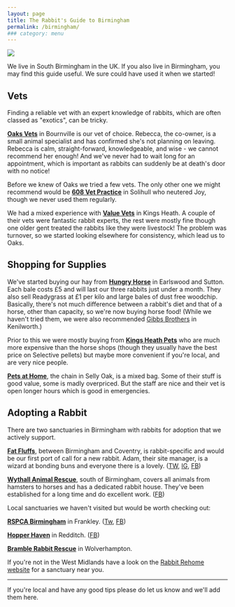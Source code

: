 ```yaml
---
layout: page
title: The Rabbit's Guide to Birmingham
permalink: /birmingham/
### category: menu
---
```


![](http://bunminster.uk/images/buningham.jpg)

We live in South Birmingham in the UK. If you also live in Birmingham, you may find this guide useful. We sure could have used it when we started!

## Vets 

Finding a reliable vet with an expert knowledge of rabbits, which are often classed as "exotics", can be tricky. 

[**Oaks Vets**](http://www.oaksvetsbirmingham.co.uk) in Bournville is our vet of choice. Rebecca, the co-owner, is a small animal specialist and has confirmed she's not planning on leaving. Rebecca is calm, straight-forward, knowledgeable, and wise - we cannot recommend her enough! And we've never had to wait long for an appointment, which is important as rabbits can suddenly be at death's door with no notice! 

Before we knew of Oaks we tried a few vets. The only other one we might recommend would be [**608 Vet Practice**](http://www.608vetpractice.co.uk) in Solihull who neutered Joy, though we never used them regularly. 

We had a mixed experience with [**Value Vets**](http://www.valuevets.co.uk/locations/kings-heath/) in Kings Heath. A couple of their vets were fantastic rabbit experts, the rest were mostly fine though one older gent treated the rabbits like they were livestock! The problem was turnover, so we started looking elsewhere for consistency, which lead us to Oaks.

## Shopping for Supplies

We've started buying our hay from [**Hungry Horse**](http://hungryhorse.org) in Earlswood and Sutton. Each bale costs £5 and will last our three rabbits just under a month. They also sell Readygrass at £1 per kilo and large bales of dust free woodchip. Basically, there's not much difference between a rabbit's diet and that of a horse, other than capacity, so we're now buying horse food! (While we haven't tried them, we were also recommended [Gibbs Brothers](http://gibbsbros.co.uk) in Kenilworth.) 

Prior to this we were mostly buying from [**Kings Heath Pets**](http://www.kingsheathpetcentre.co.uk) who are much more expensive than the horse shops (though they usually have the best price on Selective pellets) but maybe more convenient if you're local, and are very nice people.

[**Pets at Home**](http://community.petsathome.com/stores/selly-oak/), the chain in Selly Oak, is a mixed bag. Some of their stuff is good value, some is madly overpriced. But the staff are nice and their vet is open longer hours which is good in emergencies.  

## Adopting a Rabbit

There are two sanctuaries in Birmingham with rabbits for adoption that we actively support.

[**Fat Fluffs**](http://www.fatfluffs.com), between Birmingham and Coventry, is rabbit-specific and would be our first port of call for a new rabbit. Adam, their site manager, is a wizard at bonding buns and everyone there is a lovely. ([TW](http://twitter.com/fatfluffs), [IG](https://www.instagram.com/fat_fluffs/), [FB](https://www.facebook.com/fatfluffs/))

[**Wythall Animal Rescue**](https://wythallanimalrescue.org), south of Birmingham, covers all animals from hamsters to horses and has a dedicated rabbit house. They've been established for a long time and do excellent work. ([FB](https://www.facebook.com/Wythall-Animal-Rescue-245434699203/))

Local sanctuaries we haven't visited but would be worth checking out:

[**RSPCA Birmingham**](https://www.rspca.org.uk/local/birmingham-animal-centre) in Frankley. ([Tw](https://twitter.com/rspcabirmingham), [FB](https://www.facebook.com/RSPCA.Birmingham.Animal.Centre))

[**Hopper Haven**](http://www.hopperhaven.org.uk/index.html) in Redditch. ([FB](https://www.facebook.com/groups/137386079872/))

[**Bramble Rabbit Rescue**](https://www.facebook.com/Bramblerabbitrescue/) in Wolverhampton.

If you're not in the West Midlands have a look on the [Rabbit Rehome website](http://www.rabbitrehome.org.uk/centres.asp) for a sanctuary near you. 


* * * * *

If you're local and have any good tips please do let us know and we'll add them here. 

